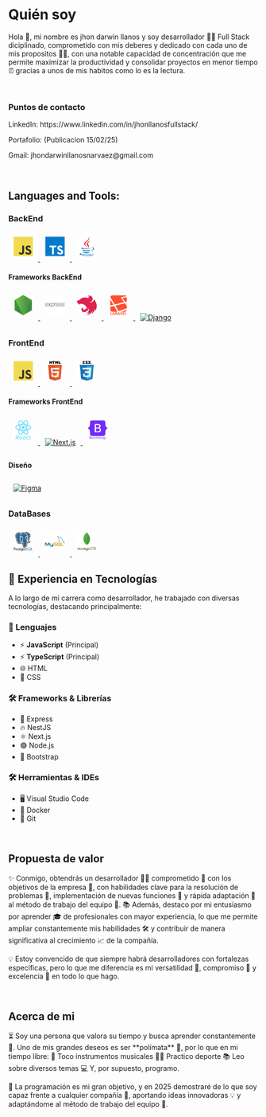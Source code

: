 <h1>Quién soy</h1>
<p>Hola 👋, mi nombre es jhon darwin llanos y soy desarrollador 👨‍💻 Full Stack diciplinado, comprometido con mis deberes y dedicado con cada uno de mis propositos 👨‍🎓, con una notable capacidad de concentración que me permite maximizar la productividad y consolidar proyectos en menor tiempo ⏰ gracias a unos de mis habitos como lo es la lectura.</p>
<br>
<h3>Puntos de contacto</h3>
<p>LinkedIn: https://www.linkedin.com/in/jhonllanosfullstack/</p>
<p>Portafolio: (Publicacion 15/02/25)</p>
<p>Gmail: jhondarwinllanosnarvaez@gmail.com</p>
<br>
<h2 align="left">Languages and Tools:</h2>

<h3 align="left">BackEnd</h3>
<p>
  <a href="https://developer.mozilla.org/en-US/docs/Web/JavaScript" target="_blank" rel="noreferrer">
    <img src="https://raw.githubusercontent.com/devicons/devicon/master/icons/javascript/javascript-original.svg" alt="JavaScript" width="40" height="40" style="margin: 10px;"/>
  </a>
  <a href="https://www.typescriptlang.org/" target="_blank" rel="noreferrer">
    <img src="https://raw.githubusercontent.com/devicons/devicon/master/icons/typescript/typescript-original.svg" alt="TypeScript" width="40" height="40" style="margin: 10px;"/>
  </a>
  <a href="https://www.java.com" target="_blank" rel="noreferrer">
    <img src="https://raw.githubusercontent.com/devicons/devicon/master/icons/java/java-original.svg" alt="Java" width="40" height="40" style="margin: 10px;"/>
  </a>
</p>

<h4>Frameworks BackEnd</h4>
<p>
  <a href="https://nodejs.org" target="_blank" rel="noreferrer">
    <img src="https://raw.githubusercontent.com/devicons/devicon/master/icons/nodejs/nodejs-original.svg" alt="Node.js" width="40" height="40" style="margin: 10px;"/>
  </a>
  <a href="https://expressjs.com" target="_blank" rel="noreferrer">
    <img src="https://raw.githubusercontent.com/devicons/devicon/master/icons/express/express-original-wordmark.svg" alt="Express" width="40" height="40" style="margin: 10px;"/>
  </a>
  <a href="https://nestjs.com/" target="_blank" rel="noreferrer">
    <img src="https://raw.githubusercontent.com/devicons/devicon/master/icons/nestjs/nestjs-plain.svg" alt="NestJS" width="40" height="40" style="margin: 10px;"/>
  </a>
  <a href="https://laravel.com/" target="_blank" rel="noreferrer">
    <img src="https://raw.githubusercontent.com/devicons/devicon/master/icons/laravel/laravel-plain-wordmark.svg" alt="Laravel" width="40" height="40" style="margin: 10px;"/>
  </a>
  <a href="https://www.djangoproject.com/" target="_blank" rel="noreferrer">
    <img src="https://cdn.worldvectorlogo.com/logos/django.svg" alt="Django" width="40" height="40" style="margin: 10px;"/>
  </a>
</p>

<h3 align="left">FrontEnd</h3>
<p>
  <a href="https://developer.mozilla.org/en-US/docs/Web/JavaScript" target="_blank" rel="noreferrer">
    <img src="https://raw.githubusercontent.com/devicons/devicon/master/icons/javascript/javascript-original.svg" alt="JavaScript" width="40" height="40" style="margin: 10px;"/>
  </a>
  <a href="https://www.w3.org/html/" target="_blank" rel="noreferrer">
    <img src="https://raw.githubusercontent.com/devicons/devicon/master/icons/html5/html5-original-wordmark.svg" alt="HTML5" width="40" height="40" style="margin: 10px;"/>
  </a>
  <a href="https://www.w3schools.com/css/" target="_blank" rel="noreferrer">
    <img src="https://raw.githubusercontent.com/devicons/devicon/master/icons/css3/css3-original-wordmark.svg" alt="CSS3" width="40" height="40" style="margin: 10px;"/>
  </a>
</p>

<h4>Frameworks FrontEnd</h4>
<p>
  <a href="https://reactjs.org/" target="_blank" rel="noreferrer">
    <img src="https://raw.githubusercontent.com/devicons/devicon/master/icons/react/react-original-wordmark.svg" alt="React" width="40" height="40" style="margin: 10px;"/>
  </a>
  <a href="https://nextjs.org/" target="_blank" rel="noreferrer">
    <img src="https://cdn.worldvectorlogo.com/logos/nextjs-2.svg" alt="Next.js" width="40" height="40" style="margin: 10px;"/>
  </a>
  <a href="https://getbootstrap.com" target="_blank" rel="noreferrer">
    <img src="https://raw.githubusercontent.com/devicons/devicon/master/icons/bootstrap/bootstrap-plain-wordmark.svg" alt="Bootstrap" width="40" height="40" style="margin: 10px;"/>
  </a>
</p>

<h4>Diseño</h4>
<p>
  <a href="https://www.figma.com/" target="_blank" rel="noreferrer">
    <img src="https://www.vectorlogo.zone/logos/figma/figma-icon.svg" alt="Figma" width="40" height="40" style="margin: 10px;"/>
  </a>
</p>

<h3>DataBases</h3>
<p>
  <a href="https://www.postgresql.org" target="_blank" rel="noreferrer">
    <img src="https://raw.githubusercontent.com/devicons/devicon/master/icons/postgresql/postgresql-original-wordmark.svg" alt="PostgreSQL" width="40" height="40" style="margin: 10px;"/>
  </a>
  <a href="https://www.mysql.com/" target="_blank" rel="noreferrer">
    <img src="https://raw.githubusercontent.com/devicons/devicon/master/icons/mysql/mysql-original-wordmark.svg" alt="MySQL" width="40" height="40" style="margin: 10px;"/>
  </a>
  <a href="https://www.mongodb.com/" target="_blank" rel="noreferrer">
    <img src="https://raw.githubusercontent.com/devicons/devicon/master/icons/mongodb/mongodb-original-wordmark.svg" alt="MongoDB" width="40" height="40" style="margin: 10px;"/>
  </a>
</p>


<h2>🚀 Experiencia en Tecnologías</h2>
<p>A lo largo de mi carrera como desarrollador, he trabajado con diversas tecnologías, destacando principalmente:</p>

<h3>📌 Lenguajes</h3>
<ul>
  <li>⚡ <strong>JavaScript</strong> (Principal)</li>
  <li>⚡ <strong>TypeScript</strong> (Principal)</li>
  <li>🌐 HTML</li>
  <li>🎨 CSS</li>
</ul>

<h3>🛠️ Frameworks & Librerías</h3>
<ul>
  <li>🚀 Express</li>
  <li>🔥 NestJS</li>
  <li>⚛️ Next.js</li>
  <li>🟢 Node.js</li>
  <li>🎨 Bootstrap</li>
</ul>

<h3>🛠️ Herramientas & IDEs</h3>
<ul>
  <li>🖥️ Visual Studio Code</li>
  <li>🐳 Docker</li>
  <li>🔗 Git</li>
</ul>
<br />

<h2>Propuesta de valor</h2>
<p>✨ Conmigo, obtendrás un desarrollador 👨‍💻 comprometido 🤝 con los objetivos de la empresa 🏢, con habilidades clave para la resolución de problemas 🧩, implementación de nuevas funciones 🚀 y rápida adaptación 🔄 al método de trabajo del equipo 👥.
📚 Además, destaco por mi entusiasmo por aprender 🎓 de profesionales con mayor experiencia, lo que me permite ampliar constantemente mis habilidades 🛠️ y contribuir de manera significativa al crecimiento 📈 de la compañía.

💡 Estoy convencido de que siempre habrá desarrolladores con fortalezas específicas, pero lo que me diferencia es mi versatilidad 🔄, compromiso 💪 y excelencia 🌟 en todo lo que hago.</p>
</br>

<h2>Acerca de mi</h2>
<p>⏳ Soy una persona que valora su tiempo y busca aprender constantemente 📖. Uno de mis grandes deseos es ser **polímata** 🧠, por lo que en mi tiempo libre:
🎵 Toco instrumentos musicales
🏃‍♂️ Practico deporte
📚 Leo sobre diversos temas
💻 Y, por supuesto, programo.

🚀 La programación es mi gran objetivo, y en 2025 demostraré de lo que soy capaz frente a cualquier compañía 🏢, aportando ideas innovadoras 💡 y adaptándome al método de trabajo del equipo 👥.</p>
